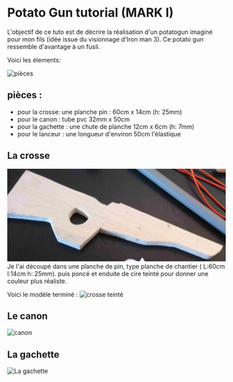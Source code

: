 
# Potato Gun tutorial (MARK I)
L'objectif de ce tuto est de décrire la réalisation d'un potatogun imaginé pour mon fils (idée issue du visionnage d'Iron man 3).
Ce potato gun ressemble d'avantage à un fusil.

Voici les élements:

![pièces](https://mbenzekri.github.io/potatogun/pieces.jpg)

## pièces :
- pour la crosse: une planche pin : 60cm x 14cm (h: 25mm) 
- pour le canon : tube pvc 32mm x 50cm 
- pour la gachette : une chute de planche 12cm x 6cm (h: 7mm)
- pour le lanceur : une longueur d'environ 50cm l'élastique

## La crosse
![crosse brute](./crosse1.jpg)
Je l'ai découpé dans une planche de pin, type planche de chantier ( L:60cm l:14cm h: 25mm).
puis poncé et enduite de cire teinté pour donner une couleur plus réaliste.
 
Voici le modèle terminé :
![crosse teinté](https://mbenzekri.github.io/potatogun/crosse2.jpg)

## Le canon
![canon](https://mbenzekri.github.io/potatogun/canon.jpg)

## La gachette
![La gachette](https://mbenzekri.github.io/potatogun/gachette.jpg)

